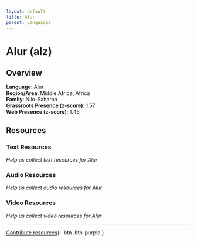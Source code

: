 ```yaml
---
layout: default
title: Alur
parent: Languages
---
```


# Alur (alz)

## Overview

**Language**: Alur  
**Region/Area**: Middle Africa, Africa  
**Family**: Nilo-Saharan  
**Grassroots Presence (z-score)**: 1.57  
**Web Presence (z-score)**: 1.45  

## Resources

### Text Resources
*Help us collect text resources for Alur*

### Audio Resources
*Help us collect audio resources for Alur*

### Video Resources
*Help us collect video resources for Alur*

---

[Contribute resources](https://forms.office.com/e/1SfLJx3u1r){: .btn .btn-purple }
